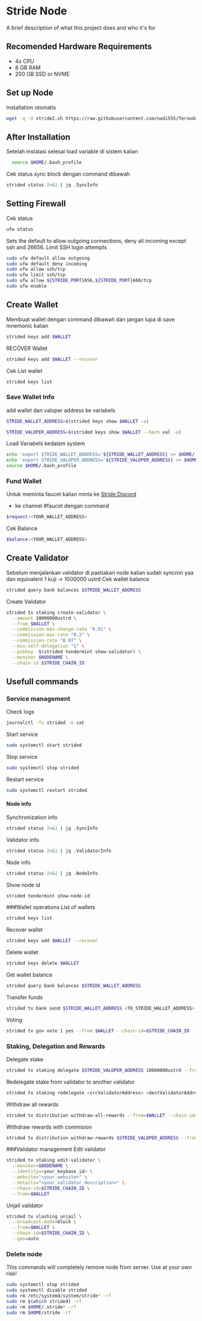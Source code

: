 
# Stride Node

A brief description of what this project does and who it's for


## Recomended Hardware Requirements

 - 4x CPU
 - 8 GB RAM
 - 200 GB SSD or NVME

 ## Set up Node

Installation otomatis
```bash
wget -q -O stride2.sh https://raw.githubusercontent.com/nadi555/Ternode/main/stride/stride2.sh && chmod +x stride2.sh && sudo /bin/bash stride2.sh
```
  ## After Installation
Setelah instalasi selesai load variable di sistem kalian
```bash
  source $HOME/.bash_profile
```
Cek status sync block dengan command dibawah
```bash
strided status 2>&1 | jq .SyncInfo
```
## Setting Firewall 
Cek status
```bash
ufw status
```
Sets the default to allow outgoing connections, deny all incoming except ssh and 26656. Limit SSH login attempts
```bash
sudo ufw default allow outgoing
sudo ufw default deny incoming
sudo ufw allow ssh/tcp
sudo ufw limit ssh/tcp
sudo ufw allow ${STRIDE_PORT}656,${STRIDE_PORT}660/tcp
sudo ufw enable
```

## Create Wallet
Membuat wallet dengan command dibawah dan jangan lupa di save mnemonic kalian
```bash
strided keys add $WALLET
```
RECOVER Wallet
```bash
strided keys add $WALLET --recover
```
Cek List wallet
```bash
strided keys list
```
### Save Wallet Info
add wallet dan valoper address ke variabels
```bash
STRIDE_WALLET_ADDRESS=$(strided keys show $WALLET -a)
```
```bash
STRIDE_VALOPER_ADDRESS=$(strided keys show $WALLET --bech val -a)
```
Load Variabels kedalam system
```bash
echo 'export STRIDE_WALLET_ADDRESS='${STRIDE_WALLET_ADDRESS} >> $HOME/.bash_profile
echo 'export STRIDE_VALOPER_ADDRESS='${STRIDE_VALOPER_ADDRESS} >> $HOME/.bash_profile
source $HOME/.bash_profile
```
### Fund Wallet
Untuk meminta faucet kalian minta ke [Stride Discord](https://discord.gg/89zVxf29gC)
- ke channel #faucet dengan command
```bash
$request:<YOUR_WALLET_ADDRESS>
```
Cek Balance
```bash
$balance:<YOUR_WALLET_ADDRESS>
```
## Create Validator
Sebelum menjalankan validator di pastiakan node kalian sudah syncron yaa dan equivalent 1 kuji -> 1000000 ustrd
Cek wallet balance
```bash
strided query bank balances $STRIDE_WALLET_ADDRESS
```
Create Validator
```bash
strided tx staking create-validator \
  --amount 10000000ustrd \
  --from $WALLET \
  --commission-max-change-rate "0.01" \
  --commission-max-rate "0.2" \
  --commission-rate "0.07" \
  --min-self-delegation "1" \
  --pubkey  $(strided tendermint show-validator) \
  --moniker $NODENAME \
  --chain-id $STRIDE_CHAIN_ID
  ```

## Usefull commands
### Service management
Check logs
```bash
journalctl -fu strided -o cat
```
Start service
```bash
sudo systemctl start strided
```
Stop service
```bash
sudo systemctl stop strided
```
Restart service
```bash
sudo systemctl restart strided
```
#### Node info
Synchronization info
```bash
strided status 2>&1 | jq .SyncInfo
```
Validator info
```bash
strided status 2>&1 | jq .ValidatorInfo
```
Node info
```bash
strided status 2>&1 | jq .NodeInfo
```
Show node id
```bash
strided tendermint show-node-id
```
###Wallet operations
List of wallets
```bash
strided keys list
```
Recover wallet
```bash
strided keys add $WALLET --recover
```
Delete wallet

```bash 
strided keys delete $WALLET
```
Get wallet balance

```bash
strided query bank balances $STRIDE_WALLET_ADDRESS
```
Transfer funds
```bash
strided tx bank send $STRIDE_WALLET_ADDRESS <TO_STRIDE_WALLET_ADDRESS> 10000000ustrd
```
Voting
```bash
strided tx gov vote 1 yes --from $WALLET --chain-id=$STRIDE_CHAIN_ID
```
### Staking, Delegation and Rewards
Delegate stake
```bash
strided tx staking delegate $STRIDE_VALOPER_ADDRESS 10000000ustrd --from=$WALLET --chain-id=$STRIDE_CHAIN_ID --gas=auto
```
Redelegate stake from validator to another validator
```bash
strided tx staking redelegate <srcValidatorAddress> <destValidatorAddress> 10000000ustrd --from=$WALLET --chain-id=$STRIDE_CHAIN_ID --gas=auto
```
Withdraw all rewards
```bash
strided tx distribution withdraw-all-rewards --from=$WALLET --chain-id=$STRIDE_CHAIN_ID --gas=auto
```
Withdraw rewards with commision
```bash
strided tx distribution withdraw-rewards $STRIDE_VALOPER_ADDRESS --from=$WALLET --commission --chain-id=$STRIDE_CHAIN_ID
```
###Validator management
Edit validator
```bash
strided tx staking edit-validator \
  --moniker=$NODENAME \
  --identity=<your_keybase_id> \
  --website="<your_website>" \
  --details="<your_validator_description>" \
  --chain-id=$STRIDE_CHAIN_ID \
  --from=$WALLET
```
Unjail validator
```bash
strided tx slashing unjail \
  --broadcast-mode=block \
  --from=$WALLET \
  --chain-id=$STRIDE_CHAIN_ID \
  --gas=auto
```
### Delete node
This commands will completely remove node from server. Use at your own risk!
```bash
sudo systemctl stop strided
sudo systemctl disable strided
sudo rm /etc/systemd/system/stride* -rf
sudo rm $(which strided) -rf
sudo rm $HOME/.stride* -rf
sudo rm $HOME/stride -rf
```
